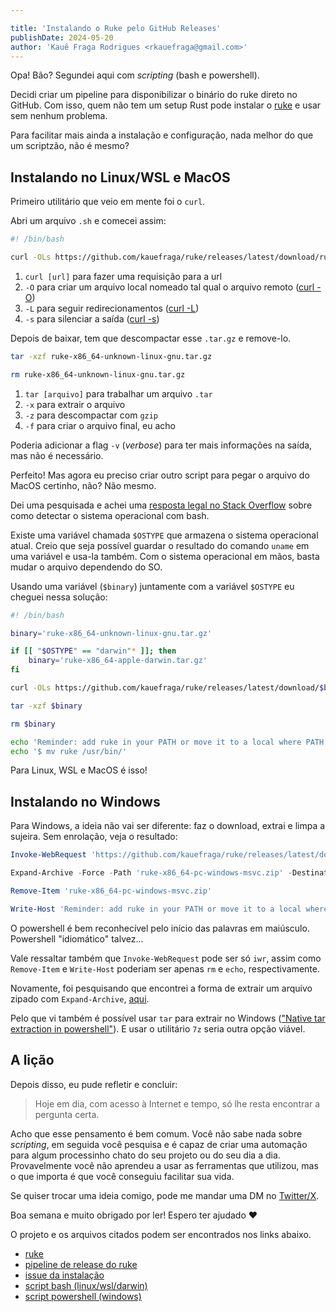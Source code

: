 ```yaml
---

title: 'Instalando o Ruke pelo GitHub Releases'
publishDate: 2024-05-20
author: 'Kauê Fraga Rodrigues <rkauefraga@gmail.com>'
---
```


Opa! Bão? Segundei aqui com *scripting* (bash e powershell).

Decidi criar um pipeline para disponibilizar o binário do ruke direto no GitHub. Com isso, quem não tem um setup Rust pode instalar o [ruke](https://github.com/kauefraga/ruke) e usar sem nenhum problema.

Para facilitar mais ainda a instalação e configuração, nada melhor do que um scriptzão, não é mesmo?

## Instalando no Linux/WSL e MacOS

Primeiro utilitário que veio em mente foi o `curl`.

Abri um arquivo `.sh` e comecei assim:

```sh
#! /bin/bash

curl -OLs https://github.com/kauefraga/ruke/releases/latest/download/ruke-x86_64-unknown-linux-gnu.tar.gz
```

1. `curl [url]` para fazer uma requisição para a url
2. `-O` para criar um arquivo local nomeado tal qual o arquivo remoto ([curl -O](https://curl.se/docs/manpage.html#-O))
3. `-L` para seguir redirecionamentos ([curl -L](https://curl.se/docs/manpage.html#-L))
4. `-s` para silenciar a saída ([curl -s](https://curl.se/docs/manpage.html#-s))

Depois de baixar, tem que descompactar esse `.tar.gz` e remove-lo.

```sh
tar -xzf ruke-x86_64-unknown-linux-gnu.tar.gz

rm ruke-x86_64-unknown-linux-gnu.tar.gz
```

1. `tar [arquivo]` para trabalhar um arquivo `.tar`
2. `-x` para extrair o arquivo
3. `-z` para descompactar com `gzip`
4. `-f` para criar o arquivo final, eu acho

Poderia adicionar a flag `-v` (*verbose*) para ter mais informações na saída, mas não é necessário.

Perfeito! Mas agora eu preciso criar outro script para pegar o arquivo do MacOS certinho, não? Não mesmo.

Dei uma pesquisada e achei uma [resposta legal no Stack Overflow](https://stackoverflow.com/questions/394230/how-to-detect-the-os-from-a-bash-script) sobre como detectar o sistema operacional com bash.

Existe uma variável chamada `$OSTYPE` que armazena o sistema operacional atual. Creio que seja possível guardar o resultado do comando `uname` em uma variável e usa-la também. Com o sistema operacional em mãos, basta mudar o arquivo dependendo do SO.

Usando uma variável (`$binary`) juntamente com a variável `$OSTYPE` eu cheguei nessa solução:

```sh
#! /bin/bash

binary='ruke-x86_64-unknown-linux-gnu.tar.gz'

if [[ "$OSTYPE" == "darwin"* ]]; then
    binary='ruke-x86_64-apple-darwin.tar.gz'
fi

curl -OLs https://github.com/kauefraga/ruke/releases/latest/download/$binary

tar -xzf $binary

rm $binary

echo 'Reminder: add ruke in your PATH or move it to a local where PATH is already set'
echo '$ mv ruke /usr/bin/'
```

Para Linux, WSL e MacOS é isso!

## Instalando no Windows

Para Windows, a ideia não vai ser diferente: faz o download, extrai e limpa a sujeira. Sem enrolação, veja o resultado:

```powershell
Invoke-WebRequest 'https://github.com/kauefraga/ruke/releases/latest/download/ruke-x86_64-pc-windows-msvc.zip' -OutFile 'ruke-x86_64-pc-windows-msvc.zip'

Expand-Archive -Force -Path 'ruke-x86_64-pc-windows-msvc.zip' -DestinationPath '.'

Remove-Item 'ruke-x86_64-pc-windows-msvc.zip'

Write-Host 'Reminder: add ruke in your PATH or move it to a local where PATH is already set'
```

O powershell é bem reconhecível pelo início das palavras em maiúsculo. Powershell "idiomático" talvez...

Vale ressaltar também que `Invoke-WebRequest` pode ser só `iwr`, assim como `Remove-Item` e `Write-Host` poderiam ser apenas `rm` e `echo`, respectivamente.

Novamente, foi pesquisando que encontrei a forma de extrair um arquivo zipado com `Expand-Archive`, [aqui](https://superuser.com/questions/1314420/how-to-unzip-a-file-using-the-cmd).

Pelo que vi também é possível usar `tar` para extrair no Windows (["Native tar extraction in powershell"](https://stackoverflow.com/questions/38776137/native-tar-extraction-in-powershell)). E usar o utilitário `7z` seria outra opção viável.

## A lição

Depois disso, eu pude refletir e concluir:

> Hoje em dia, com acesso à Internet e tempo, só lhe resta encontrar a pergunta certa.

Acho que esse pensamento é bem comum. Você não sabe nada sobre *scripting*, em seguida você pesquisa e é capaz de criar uma automação para algum processinho chato do seu projeto ou do seu dia a dia. Provavelmente você não aprendeu a usar as ferramentas que utilizou, mas o que importa é que você conseguiu facilitar sua vida.

Se quiser trocar uma ideia comigo, pode me mandar uma DM no [Twitter/X](https://twitter.com/rkauefraga).

Boa semana e muito obrigado por ler! Espero ter ajudado ❤

O projeto e os arquivos citados podem ser encontrados nos links abaixo.

- [ruke](https://github.com/kauefraga/ruke)
- [pipeline de release do ruke](https://github.com/kauefraga/ruke/blob/main/.github/workflows/release.yml)
- [issue da instalação](https://github.com/kauefraga/ruke/issues/25)
- [script bash (linux/wsl/darwin)](https://github.com/kauefraga/ruke/blob/main/install.sh)
- [script powershell (windows)](https://github.com/kauefraga/ruke/blob/main/install.ps1)
